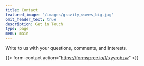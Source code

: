 ```yaml
---
title: Contact
featured_image: '/images/gravity_waves_big.jpg'
omit_header_text: true
description: Get in Touch
type: page
menu: main
---
```



Write to us with your questions, comments, and interests. 

{{< form-contact action="https://formspree.io/f/xyyrobzw"  >}}
